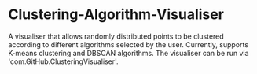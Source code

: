 # Clustering-Algorithm-Visualiser
A visualiser that allows randomly distributed points to be clustered according to different algorithms selected by the user. Currently, supports K-means clustering and DBSCAN algorithms. The visualiser can be run via 'com.GitHub.ClusteringVisualiser'.
